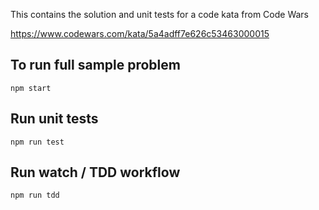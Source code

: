 This contains the solution and unit tests for a code kata from Code Wars

https://www.codewars.com/kata/5a4adff7e626c53463000015


To run full sample problem
--------------------------

```
npm start
```

Run unit tests
--------------

```
npm run test
```

Run watch / TDD workflow
-----------------------

```
npm run tdd
```